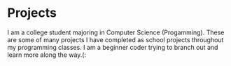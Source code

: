 # Projects
I am a college student majoring in Computer Science (Progamming).
These are some of many projects I have completed as school projects throughout my programming classes.
I am a beginner coder trying to branch out and learn more along the way.(:
